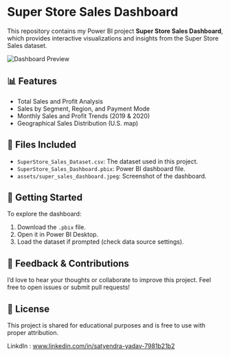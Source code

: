 # Super Store Sales Dashboard  

This repository contains my Power BI project **Super Store Sales Dashboard**, which provides interactive visualizations and insights from the Super Store Sales dataset.  

![Dashboard Preview](Super_Sales_Dashboard/assets/super_sales.jpeg)  

## 📊 Features  
- Total Sales and Profit Analysis  
- Sales by Segment, Region, and Payment Mode  
- Monthly Sales and Profit Trends (2019 & 2020)  
- Geographical Sales Distribution (U.S. map)  

## 📂 Files Included  
- `SuperStore_Sales_Dataset.csv`: The dataset used in this project.  
- `SuperStore_Sales_Dashboard.pbix`: Power BI dashboard file.  
- `assets/super_sales_dashboard.jpeg`: Screenshot of the dashboard.  

## 🚀 Getting Started  
To explore the dashboard:  
1. Download the `.pbix` file.  
2. Open it in Power BI Desktop.  
3. Load the dataset if prompted (check data source settings).  

## 🤝 Feedback & Contributions  
I’d love to hear your thoughts or collaborate to improve this project. Feel free to open issues or submit pull requests!  

## 📌 License  
This project is shared for educational purposes and is free to use with proper attribution.  

LinkdIn : www.linkedin.com/in/satyendra-yadav-7981b21b2
